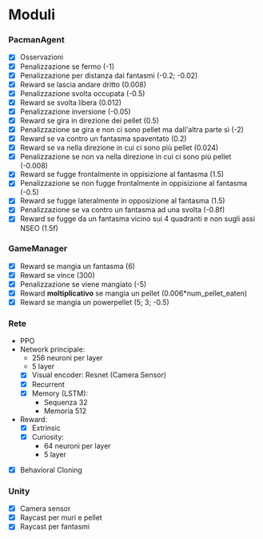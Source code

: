 # Moduli

### PacmanAgent
- [x] Osservazioni
- [x] Penalizzazione se fermo (-1)
- [x] Penalizzazione per distanza dai fantasmi (-0.2; -0.02)
- [x] Reward se lascia andare dritto (0.008)
- [x] Penalizzazione svolta occupata (-0.5)
- [x] Reward se svolta libera (0.012)
- [x] Penalizzazione inversione (-0.05)
- [x] Reward se gira in direzione dei pellet (0.5)
- [x] Penalizzazione se gira e non ci sono pellet ma dall'altra parte sì (-2)
- [x] Reward se va contro un fantasma spaventato (0.2)
- [x] Reward se va nella direzione in cui ci sono più pellet (0.024)
- [x] Penalizzazione se non va nella direzione in cui ci sono più pellet (-0.008)
- [x] Reward se fugge frontalmente in oppisizione al fantasma (1.5)
- [x] Penalizzazione se non fugge frontalmente in oppisizione al fantasma (-0.5)
- [x] Reward se fugge lateralmente in opposizione al fantasma (1.5)
- [x] Penalizzazione se va contro un fantasma ad una svolta (-0.8f)
- [x] Reward se fugge da un fantasma vicino sui 4 quadranti e non sugli assi NSEO (1.5f)

### GameManager

- [x] Reward se mangia un fantasma (6)
- [x] Reward se vince (300)
- [x] Penalizzazione se viene mangiato (-5)
- [x] Reward **moltiplicativo** se mangia un pellet (0.006*num_pellet_eaten)
- [x] Reward se mangia un powerpellet (5; 3; -0.5)

### Rete
- PPO
- Network principale:
  - 256 neuroni per layer
  - 5 layer
  - [x] Visual encoder: Resnet (Camera Sensor)
  - [x] Recurrent
  - [x] Memory (LSTM):
    - Sequenza 32
    - Memoria 512
- Reward:
  - [x] Extrinsic
  - [x] Curiosity:
    - 64 neuroni per layer
    - 5 layer
- [x] Behavioral Cloning

### Unity
- [x] Camera sensor
- [x] Raycast per muri e pellet
- [x] Raycast per fantasmi  